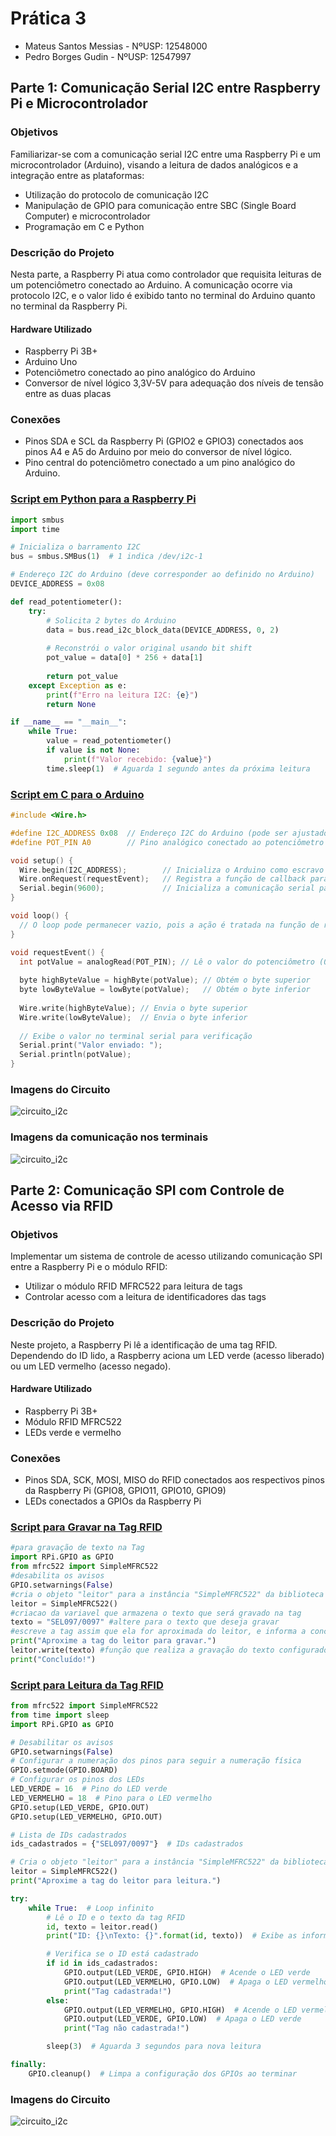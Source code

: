 # Prática 3
- Mateus Santos Messias - NºUSP: 12548000 
- Pedro Borges Gudin - NºUSP: 12547997

## Parte 1: Comunicação Serial I2C entre Raspberry Pi e Microcontrolador

### Objetivos
Familiarizar-se com a comunicação serial I2C entre uma Raspberry Pi e um microcontrolador (Arduino), visando a leitura de dados analógicos e a integração entre as plataformas:
- Utilização do protocolo de comunicação I2C
- Manipulação de GPIO para comunicação entre SBC (Single Board Computer) e microcontrolador
- Programação em C e Python

### Descrição do Projeto
Nesta parte, a Raspberry Pi atua como controlador que requisita leituras de um potenciômetro conectado ao Arduino. A comunicação ocorre via protocolo I2C, e o valor lido é exibido tanto no terminal do Arduino quanto no terminal da Raspberry Pi.

#### Hardware Utilizado
- Raspberry Pi 3B+
- Arduino Uno
- Potenciômetro conectado ao pino analógico do Arduino
- Conversor de nível lógico 3,3V-5V para adequação dos níveis de tensão entre as duas placas

### Conexões
- Pinos SDA e SCL da Raspberry Pi (GPIO2 e GPIO3) conectados aos pinos A4 e A5 do Arduino por meio do conversor de nível lógico.
- Pino central do potenciômetro conectado a um pino analógico do Arduino.

### [Script em Python para a Raspberry Pi](./Codigos/I2C_Raspberry.py)
```python
import smbus
import time

# Inicializa o barramento I2C
bus = smbus.SMBus(1)  # 1 indica /dev/i2c-1

# Endereço I2C do Arduino (deve corresponder ao definido no Arduino)
DEVICE_ADDRESS = 0x08

def read_potentiometer():
    try:
        # Solicita 2 bytes do Arduino
        data = bus.read_i2c_block_data(DEVICE_ADDRESS, 0, 2)
        
        # Reconstrói o valor original usando bit shift
        pot_value = data[0] * 256 + data[1]
        
        return pot_value
    except Exception as e:
        print(f"Erro na leitura I2C: {e}")
        return None

if __name__ == "__main__":
    while True:
        value = read_potentiometer()
        if value is not None:
            print(f"Valor recebido: {value}")
        time.sleep(1)  # Aguarda 1 segundo antes da próxima leitura

```

### [Script em C para o Arduino](./Codigos/I2C_Arduino.cpp)
```c
#include <Wire.h>

#define I2C_ADDRESS 0x08  // Endereço I2C do Arduino (pode ser ajustado conforme necessário)
#define POT_PIN A0        // Pino analógico conectado ao potenciômetro

void setup() {  
  Wire.begin(I2C_ADDRESS);        // Inicializa o Arduino como escravo I2C
  Wire.onRequest(requestEvent);   // Registra a função de callback para requisições
  Serial.begin(9600);             // Inicializa a comunicação serial para depuração
}

void loop() {
  // O loop pode permanecer vazio, pois a ação é tratada na função de requisição
}

void requestEvent() {
  int potValue = analogRead(POT_PIN); // Lê o valor do potenciômetro (0-1023)
  
  byte highByteValue = highByte(potValue); // Obtém o byte superior
  byte lowByteValue = lowByte(potValue);   // Obtém o byte inferior
  
  Wire.write(highByteValue); // Envia o byte superior
  Wire.write(lowByteValue);  // Envia o byte inferior
  
  // Exibe o valor no terminal serial para verificação
  Serial.print("Valor enviado: ");
  Serial.println(potValue);
}
```

### Imagens do Circuito
![circuito_i2c](./Imagens/circuito_i2c.png)

### Imagens da comunicação nos terminais
![circuito_i2c](./Imagens/rasp_e_arduino_terminal.png) 

## Parte 2: Comunicação SPI com Controle de Acesso via RFID

### Objetivos
Implementar um sistema de controle de acesso utilizando comunicação SPI entre a Raspberry Pi e o módulo RFID:
- Utilizar o módulo RFID MFRC522 para leitura de tags
- Controlar acesso com a leitura de identificadores das tags

### Descrição do Projeto
Neste projeto, a Raspberry Pi lê a identificação de uma tag RFID. Dependendo do ID lido, a Raspberry aciona um LED verde (acesso liberado) ou um LED vermelho (acesso negado).

#### Hardware Utilizado
- Raspberry Pi 3B+
- Módulo RFID MFRC522
- LEDs verde e vermelho

### Conexões
- Pinos SDA, SCK, MOSI, MISO do RFID conectados aos respectivos pinos da Raspberry Pi (GPIO8, GPIO11, GPIO10, GPIO9)
- LEDs conectados a GPIOs da Raspberry Pi

### [Script para Gravar na Tag RFID](./Codigos/RFID_gravar.py)
```python
#para gravação de texto na Tag
import RPi.GPIO as GPIO
from mfrc522 import SimpleMFRC522
#desabilita os avisos
GPIO.setwarnings(False)
#cria o objeto "leitor" para a instância "SimpleMFRC522" da biblioteca
leitor = SimpleMFRC522()
#criacao da variavel que armazena o texto que será gravado na tag
texto = "SEL097/0097" #altere para o texto que deseja gravar
#escreve a tag assim que ela for aproximada do leitor, e informa a conclusão
print("Aproxime a tag do leitor para gravar.")
leitor.write(texto) #função que realiza a gravação do texto configurado
print("Concluído!")

```

### [Script para Leitura da Tag RFID](./Codigos/RFID_leitura.py)
```python
from mfrc522 import SimpleMFRC522
from time import sleep
import RPi.GPIO as GPIO

# Desabilitar os avisos
GPIO.setwarnings(False)
# Configurar a numeração dos pinos para seguir a numeração física
GPIO.setmode(GPIO.BOARD)
# Configurar os pinos dos LEDs
LED_VERDE = 16  # Pino do LED verde
LED_VERMELHO = 18  # Pino para o LED vermelho
GPIO.setup(LED_VERDE, GPIO.OUT)
GPIO.setup(LED_VERMELHO, GPIO.OUT)

# Lista de IDs cadastrados
ids_cadastrados = {"SEL097/0097"}  # IDs cadastrados

# Cria o objeto "leitor" para a instância "SimpleMFRC522" da biblioteca
leitor = SimpleMFRC522()
print("Aproxime a tag do leitor para leitura.")

try:
    while True:  # Loop infinito
        # Lê o ID e o texto da tag RFID
        id, texto = leitor.read()
        print("ID: {}\nTexto: {}".format(id, texto))  # Exibe as informações coletadas

        # Verifica se o ID está cadastrado
        if id in ids_cadastrados:
            GPIO.output(LED_VERDE, GPIO.HIGH)  # Acende o LED verde
            GPIO.output(LED_VERMELHO, GPIO.LOW)  # Apaga o LED vermelho
            print("Tag cadastrada!")
        else:
            GPIO.output(LED_VERMELHO, GPIO.HIGH)  # Acende o LED vermelho
            GPIO.output(LED_VERDE, GPIO.LOW)  # Apaga o LED verde
            print("Tag não cadastrada!")

        sleep(3)  # Aguarda 3 segundos para nova leitura

finally:
    GPIO.cleanup()  # Limpa a configuração dos GPIOs ao terminar

```
### Imagens do Circuito
![circuito_i2c](./Imagens/circuito_RFID.png)